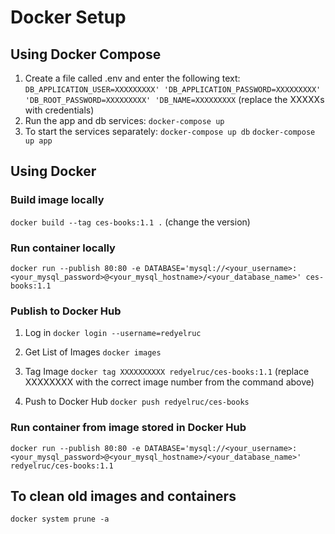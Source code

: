 # Docker Setup

## Using Docker Compose
1. Create a file called .env and enter the following text:
`DB_APPLICATION_USER=XXXXXXXXX'
'DB_APPLICATION_PASSWORD=XXXXXXXXX'
'DB_ROOT_PASSWORD=XXXXXXXXX'
'DB_NAME=XXXXXXXXX`
(replace the XXXXXs with credentials)
2. Run the app and db services:
`docker-compose up`
3. To start the services separately:
`docker-compose up db`
`docker-compose up app`

## Using Docker

### Build image locally
`docker build --tag ces-books:1.1 .`
(change the version)

### Run container locally
`docker run --publish 80:80 -e DATABASE='mysql://<your_username>:<your_mysql_password>@<your_mysql_hostname>/<your_database_name>' ces-books:1.1`

### Publish to Docker Hub
1. Log in
`docker login --username=redyelruc`

2. Get List of Images
`docker images`

3. Tag Image
`docker tag XXXXXXXXXX redyelruc/ces-books:1.1`
(replace XXXXXXXX with the correct image number from the command above)

4. Push to Docker Hub
`docker push redyelruc/ces-books`

### Run container from image stored in Docker Hub
`docker run --publish 80:80 -e DATABASE='mysql://<your_username>:<your_mysql_password>@<your_mysql_hostname>/<your_database_name>' redyelruc/ces-books:1.1`

## To clean old images and containers
`docker system prune -a`
